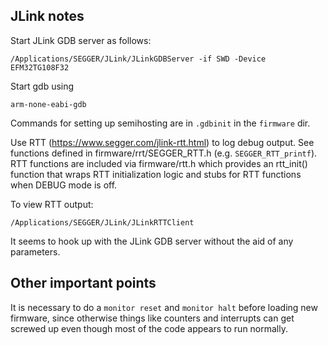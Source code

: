 JLink notes
-----

Start JLink GDB server as follows:

    /Applications/SEGGER/JLink/JLinkGDBServer -if SWD -Device EFM32TG108F32

Start gdb using

    arm-none-eabi-gdb

Commands for setting up semihosting are in `.gdbinit` in the `firmware` dir.

Use RTT (https://www.segger.com/jlink-rtt.html) to log debug output. See
functions defined in firmware/rrt/SEGGER_RTT.h (e.g. `SEGGER_RTT_printf`).
RTT functions are included via firmware/rtt.h which provides an rtt_init()
function that wraps RTT initialization logic and stubs for RTT functions
when DEBUG mode is off.

To view RTT output:

    /Applications/SEGGER/JLink/JLinkRTTClient

It seems to hook up with the JLink GDB server without the aid of any
parameters.


Other important points
-----

It is necessary to do a `monitor reset` and `monitor halt` before loading new
firmware, since otherwise things like counters and interrupts can get screwed
up even though most of the code appears to run normally.